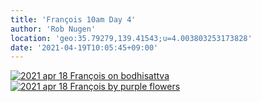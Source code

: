 ```yaml
---
title: 'François 10am Day 4'
author: 'Rob Nugen'
location: 'geo:35.79279,139.41543;u=4.003803253173828'
date: '2021-04-19T10:05:45+09:00'
---
```


[![2021 apr 18 François on bodhisattva](//b.robnugen.com/quests/walk-to-niigata/2021/en_route/day-04/thumbs/2021_apr_18_francois_on_bodhisattva.jpeg)](//b.robnugen.com/quests/walk-to-niigata/2021/en_route/day-04/2021_apr_18_francois_on_bodhisattva.jpeg)
[![2021 apr 18 François by purple flowers](//b.robnugen.com/quests/walk-to-niigata/2021/en_route/day-04/thumbs/2021_apr_18_francois_by_purple_flowers.jpeg)](//b.robnugen.com/quests/walk-to-niigata/2021/en_route/day-04/2021_apr_18_francois_by_purple_flowers.jpeg)          
